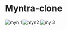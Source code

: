 # Myntra-clone
![myn 1](https://github.com/Ashphu14/Myntra-clone/assets/126042937/75c7cad4-fa0e-490b-85ab-5765ce9fe6ac)
![myn2](https://github.com/Ashphu14/Myntra-clone/assets/126042937/42bd5bd4-c517-45fa-af7b-443b4825d9f6)
![my 3](https://github.com/Ashphu14/Myntra-clone/assets/126042937/c09d2d6b-fc0f-4644-8817-10af8d33decf)
